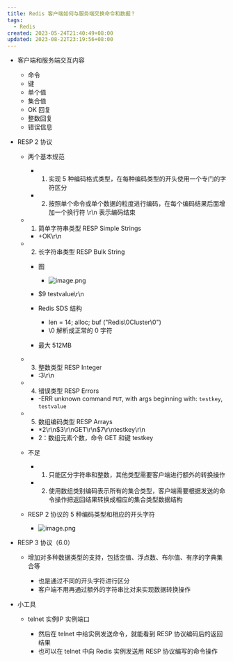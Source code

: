 ```yaml
---
title: Redis 客户端如何与服务端交换命令和数据？
tags:
  - Redis
created: 2023-05-24T21:40:49+08:00
updated: 2023-08-22T23:19:56+08:00
---
```


- 客户端和服务端交互内容

  - 命令
  - 键
  - 单个值
  - 集合值
  - OK 回复
  - 整数回复
  - 错误信息

- RESP 2 协议

  - 两个基本规范

    - 1. 实现 5 种编码格式类型，在每种编码类型的开头使用一个专门的字符区分
    - 2. 按照单个命令或单个数据的粒度进行编码，在每个编码结果后面增加一个换行符 \r\n 表示编码结束

  - 1. 简单字符串类型 RESP Simple Strings

    - +OK\r\n

  - 2. 长字符串类型 RESP Bulk String

    - 图
      - ![image.png](https://cdn.jsdelivr.net/gh/11ze/static/images/redis-44-1.png)

    - $9 testvalue\r\n
    - Redis SDS 结构

      - len = 14; alloc; buf ("Redis\0Cluster\0")
      - \0 解析成正常的 0 字符

    - 最大 512MB

  - 3. 整数类型 RESP Integer

    - :3\r\n

  - 4. 错误类型 RESP Errors

    - -ERR unknown command `PUT`, with args beginning with: `testkey`, `testvalue`

  - 5. 数组编码类型 RESP Arrays

    - *2\r\n$3\r\nGET\r\n$7\r\ntestkey\r\n
    - 2：数组元素个数，命令 GET 和键 testkey

  - 不足

    - 1. 只能区分字符串和整数，其他类型需要客户端进行额外的转换操作
    - 2. 使用数组类别编码表示所有的集合类型，客户端需要根据发送的命令操作把返回结果转换成相应的集合类型数据结构

  - RESP 2 协议的 5 种编码类型和相应的开头字符
    - ![image.png](https://cdn.jsdelivr.net/gh/11ze/static/images/redis-44-2.png)

- RESP 3 协议（6.0）

  - 增加对多种数据类型的支持，包括空值、浮点数、布尔值、有序的字典集合等

    - 也是通过不同的开头字符进行区分
    - 客户端不用再通过额外的字符串比对来实现数据转换操作

- 小工具

  - telnet 实例IP 实例端口

    - 然后在 telnet 中给实例发送命令，就能看到 RESP 协议编码后的返回结果
    - 也可以在 telnet 中向 Redis 实例发送用 RESP 协议编写的命令操作
